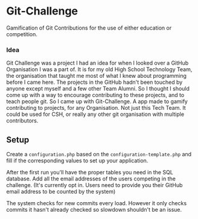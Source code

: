Git-Challenge
=============

Gamification of Git Contributions for the use of either education or competition.

### Idea
Git Challenge was a project I had an idea for when I looked over a GitHub Organisation I was a part of. It is for my old High School Technology Team, the organisation that taught me most of what I knew about programming before I came here. The projects in the GitHub hadn't been touched by anyone except myself and a few other Team Alumni. So I thought I should come up with a way to encourage contributing to these projects, and to teach people git. So I came up with Git-Challenge. A app made to gamify contributing to projects, for any Organisation. Not just this Tech Team. It could be used for CSH, or really any other git organisation with multiple contributors.

Setup
-----

Create a `configuration.php` based on the `configuration-template.php` and fill if the corresponding values to set up your application.

After the first run you'll have the proper tables you need in the SQL database. Add all the email addresses of the users competing in the challenge. (It's currently opt in. Users need to provide you their GitHub email address to be counted by the system)

The system checks for new commits every load. However it only checks commits it hasn't already checked so slowdown shouldn't be an issue.
